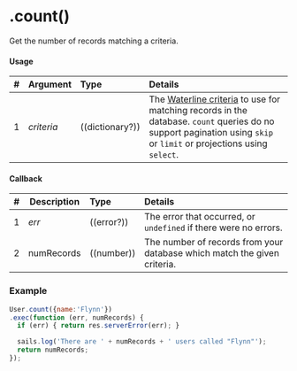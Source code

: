 # .count()

Get the number of records matching a criteria.

#### Usage

| # | Argument      | Type                  | Details    |
|---|---------------|:----------------------|:-----------|
| 1 | _criteria_    | ((dictionary?))       | The [Waterline criteria](http://sailsjs.com/documentation/concepts/models-and-orm/query-language) to use for matching records in the database. `count` queries do no support pagination using `skip` or `limit` or projections using `select`.

#### Callback

| # | Description       | Type                | Details      |
|---|-------------------|:--------------------|:-------------|
| 1 | _err_             | ((error?))          | The error that occurred, or `undefined` if there were no errors.
| 2 | numRecords        | ((number))          | The number of records from your database which match the given criteria.

### Example

```javascript
User.count({name:'Flynn'})
.exec(function (err, numRecords) {
  if (err) { return res.serverError(err); }

  sails.log('There are ' + numRecords + ' users called "Flynn"');
  return numRecords;
});
```



<docmeta name="displayName" value=".count()">
<docmeta name="pageType" value="method">
